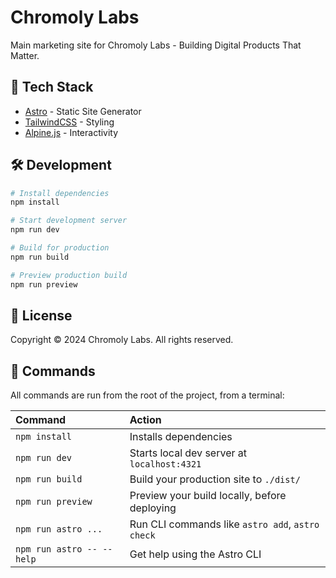 # Chromoly Labs

Main marketing site for Chromoly Labs - Building Digital Products That Matter.

## 🚀 Tech Stack

- [Astro](https://astro.build) - Static Site Generator
- [TailwindCSS](https://tailwindcss.com) - Styling
- [Alpine.js](https://alpinejs.dev) - Interactivity

## 🛠️ Development

```bash
# Install dependencies
npm install

# Start development server
npm run dev

# Build for production
npm run build

# Preview production build
npm run preview
```

## 📝 License

Copyright © 2024 Chromoly Labs. All rights reserved.

## 🧞 Commands

All commands are run from the root of the project, from a terminal:

| Command                   | Action                                           |
| :------------------------ | :----------------------------------------------- |
| `npm install`             | Installs dependencies                            |
| `npm run dev`             | Starts local dev server at `localhost:4321`      |
| `npm run build`           | Build your production site to `./dist/`          |
| `npm run preview`         | Preview your build locally, before deploying     |
| `npm run astro ...`       | Run CLI commands like `astro add`, `astro check` |
| `npm run astro -- --help` | Get help using the Astro CLI                     |

